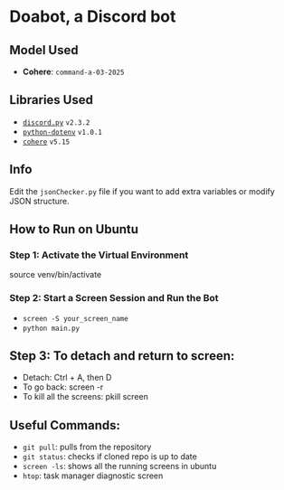 # Doabot, a Discord bot

## Model Used

- **Cohere**: `command-a-03-2025`

## Libraries Used

- [`discord.py`](https://pypi.org/project/discord.py/) `v2.3.2`
- [`python-dotenv`](https://pypi.org/project/python-dotenv/) `v1.0.1`
- [`cohere`](https://pypi.org/project/cohere/) `v5.15`

## Info

Edit the `jsonChecker.py` file if you want to add extra variables or modify JSON structure.

## How to Run on Ubuntu

### Step 1: Activate the Virtual Environment
source venv/bin/activate
### Step 2: Start a Screen Session and Run the Bot
- `screen -S your_screen_name`
- `python main.py`
## Step 3: To detach and return to screen:
- Detach: Ctrl + A, then D
- To go back: screen -r
- To kill all the screens: pkill screen

## Useful Commands:
- `git pull`: pulls from the repository
- `git status`: checks if cloned repo is up to date
- `screen -ls`: shows all the running screens in ubuntu
- `htop`: task manager diagnostic screen
